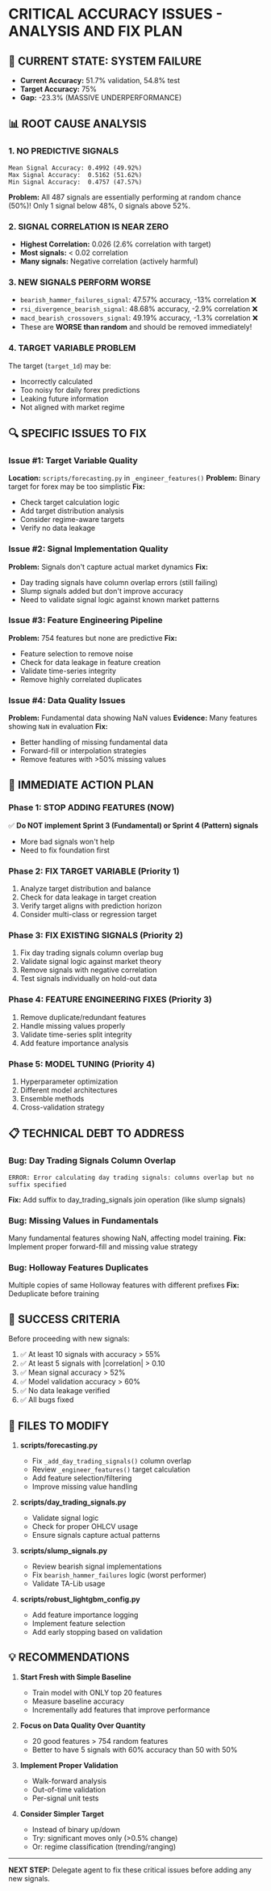# CRITICAL ACCURACY ISSUES - ANALYSIS AND FIX PLAN

## 🚨 CURRENT STATE: SYSTEM FAILURE
- **Current Accuracy:** 51.7% validation, 54.8% test
- **Target Accuracy:** 75%
- **Gap:** -23.3% (MASSIVE UNDERPERFORMANCE)

## 📊 ROOT CAUSE ANALYSIS

### 1. **NO PREDICTIVE SIGNALS**
```
Mean Signal Accuracy: 0.4992 (49.92%)
Max Signal Accuracy:  0.5162 (51.62%)
Min Signal Accuracy:  0.4757 (47.57%)
```
**Problem:** All 487 signals are essentially performing at random chance (50%)! Only 1 signal below 48%, 0 signals above 52%.

### 2. **SIGNAL CORRELATION IS NEAR ZERO**
- **Highest Correlation:** 0.026 (2.6% correlation with target)
- **Most signals:** < 0.02 correlation
- **Many signals:** Negative correlation (actively harmful)

### 3. **NEW SIGNALS PERFORM WORSE**
- `bearish_hammer_failures_signal`: 47.57% accuracy, -13% correlation ❌
- `rsi_divergence_bearish_signal`: 48.68% accuracy, -2.9% correlation ❌
- `macd_bearish_crossovers_signal`: 49.19% accuracy, -1.3% correlation ❌
- These are **WORSE than random** and should be removed immediately!

### 4. **TARGET VARIABLE PROBLEM**
The target (`target_1d`) may be:
- Incorrectly calculated
- Too noisy for daily forex predictions
- Leaking future information
- Not aligned with market regime

## 🔍 SPECIFIC ISSUES TO FIX

### Issue #1: Target Variable Quality
**Location:** `scripts/forecasting.py` in `_engineer_features()`
**Problem:** Binary target for forex may be too simplistic
**Fix:** 
- Check target calculation logic
- Add target distribution analysis
- Consider regime-aware targets
- Verify no data leakage

### Issue #2: Signal Implementation Quality
**Problem:** Signals don't capture actual market dynamics
**Fix:**
- Day trading signals have column overlap errors (still failing)
- Slump signals added but don't improve accuracy
- Need to validate signal logic against known market patterns

### Issue #3: Feature Engineering Pipeline
**Problem:** 754 features but none are predictive
**Fix:**
- Feature selection to remove noise
- Check for data leakage in feature creation
- Validate time-series integrity
- Remove highly correlated duplicates

### Issue #4: Data Quality Issues
**Problem:** Fundamental data showing NaN values
**Evidence:** Many features showing `NaN` in evaluation
**Fix:**
- Better handling of missing fundamental data
- Forward-fill or interpolation strategies
- Remove features with >50% missing values

## 🎯 IMMEDIATE ACTION PLAN

### Phase 1: STOP ADDING FEATURES (NOW)
✅ **Do NOT implement Sprint 3 (Fundamental) or Sprint 4 (Pattern) signals**
- More bad signals won't help
- Need to fix foundation first

### Phase 2: FIX TARGET VARIABLE (Priority 1)
1. Analyze target distribution and balance
2. Check for data leakage in target creation
3. Verify target aligns with prediction horizon
4. Consider multi-class or regression target

### Phase 3: FIX EXISTING SIGNALS (Priority 2)
1. Fix day trading signals column overlap bug
2. Validate signal logic against market theory
3. Remove signals with negative correlation
4. Test signals individually on hold-out data

### Phase 4: FEATURE ENGINEERING FIXES (Priority 3)
1. Remove duplicate/redundant features
2. Handle missing values properly
3. Validate time-series split integrity
4. Add feature importance analysis

### Phase 5: MODEL TUNING (Priority 4)
1. Hyperparameter optimization
2. Different model architectures
3. Ensemble methods
4. Cross-validation strategy

## 📋 TECHNICAL DEBT TO ADDRESS

### Bug: Day Trading Signals Column Overlap
```
ERROR: Error calculating day trading signals: columns overlap but no suffix specified
```
**Fix:** Add suffix to day_trading_signals join operation (like slump signals)

### Bug: Missing Values in Fundamentals
Many fundamental features showing NaN, affecting model training.
**Fix:** Implement proper forward-fill and missing value strategy

### Bug: Holloway Features Duplicates
Multiple copies of same Holloway features with different prefixes
**Fix:** Deduplicate before training

## 🚦 SUCCESS CRITERIA

Before proceeding with new signals:
1. ✅ At least 10 signals with accuracy > 55%
2. ✅ At least 5 signals with |correlation| > 0.10
3. ✅ Mean signal accuracy > 52%
4. ✅ Model validation accuracy > 60%
5. ✅ No data leakage verified
6. ✅ All bugs fixed

## 🔧 FILES TO MODIFY

1. **scripts/forecasting.py**
   - Fix `_add_day_trading_signals()` column overlap
   - Review `_engineer_features()` target calculation
   - Add feature selection/filtering
   - Improve missing value handling

2. **scripts/day_trading_signals.py**
   - Validate signal logic
   - Check for proper OHLCV usage
   - Ensure signals capture actual patterns

3. **scripts/slump_signals.py**
   - Review bearish signal implementations
   - Fix `bearish_hammer_failures` logic (worst performer)
   - Validate TA-Lib usage

4. **scripts/robust_lightgbm_config.py**
   - Add feature importance logging
   - Implement feature selection
   - Add early stopping based on validation

## 💡 RECOMMENDATIONS

1. **Start Fresh with Simple Baseline**
   - Train model with ONLY top 20 features
   - Measure baseline accuracy
   - Incrementally add features that improve performance

2. **Focus on Data Quality Over Quantity**
   - 20 good features > 754 random features
   - Better to have 5 signals with 60% accuracy than 50 with 50%

3. **Implement Proper Validation**
   - Walk-forward analysis
   - Out-of-time validation
   - Per-signal unit tests

4. **Consider Simpler Target**
   - Instead of binary up/down
   - Try: significant moves only (>0.5% change)
   - Or: regime classification (trending/ranging)

---

**NEXT STEP:** Delegate agent to fix these critical issues before adding any new signals.
